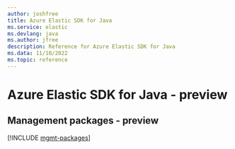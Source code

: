 ```yaml
---
author: joshfree
title: Azure Elastic SDK for Java
ms.service: elastic
ms.devlang: java
ms.author: jfree
description: Reference for Azure Elastic SDK for Java
ms.data: 11/10/2022
ms.topic: reference
---
```

# Azure Elastic SDK for Java - preview

## Management packages - preview
[!INCLUDE [mgmt-packages](elastic-mgmt-index.md)]